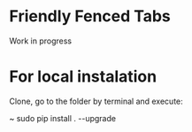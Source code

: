# Friendly Fenced Tabs

Work in progress

# For local instalation

Clone, go to the folder by terminal and execute:

~ sudo pip install . --upgrade